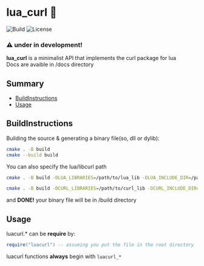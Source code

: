 # lua_curl 🛜

![Build](https://img.shields.io/github/actions/workflow/status/MrEntrasil/luacurl/cmake-single-platform.yml?branch=main)
![License](https://img.shields.io/github/license/MrEntrasil/luacurl/blob/main/LICENSE)

### ⚠️ **under in development!**
**lua_curl** is a minimalist API that implements the curl package for lua<br>
Docs are avaible in /docs directory<br>

## Summary
- [BuildInstructions](#BuildInstructions)
- [Usage](#Usage)

## BuildInstructions

Building the source & generating a binary file(so, dll or dylib):
```bash
cmake . -B build
cmake --build build
```
You can also specify the lua/libcurl path
```bash
cmake . -B build -DLUA_LIBRARIES=/path/to/lua_lib -DLUA_INCLUDE_DIR=/path/to/lua_include
```
```bash
cmake . -B build -DCURL_LIBRARIES=/path/to/curl_lib -DCURL_INCLUDE_DIR=/path/to/curl_include
```

and **DONE!** your binary file will be in /build directory

## Usage

luacurl.* can be **require** by:
```lua
require("luacurl") -- assuming you put the file in the root directory
```

luacurl functions **always** begin with `luacurl_*`
